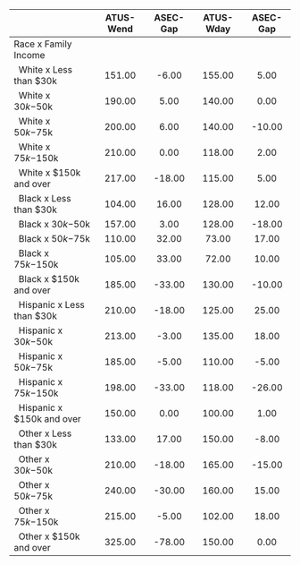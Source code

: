 
|                      |    ATUS-Wend |     ASEC-Gap |    ATUS-Wday |     ASEC-Gap |
| -------------------- | :----------: | :----------: | :----------: | :----------: |
| Race x Family Income |              |              |              |              |
| &nbsp;&nbsp;White x Less than $30k |       151.00 |        -6.00 |       155.00 |         5.00 |
| &nbsp;&nbsp;White x $30k-$50k |       190.00 |         5.00 |       140.00 |         0.00 |
| &nbsp;&nbsp;White x $50k-$75k |       200.00 |         6.00 |       140.00 |       -10.00 |
| &nbsp;&nbsp;White x $75k-$150k |       210.00 |         0.00 |       118.00 |         2.00 |
| &nbsp;&nbsp;White x $150k and over |       217.00 |       -18.00 |       115.00 |         5.00 |
| &nbsp;&nbsp;Black x Less than $30k |       104.00 |        16.00 |       128.00 |        12.00 |
| &nbsp;&nbsp;Black x $30k-$50k |       157.00 |         3.00 |       128.00 |       -18.00 |
| &nbsp;&nbsp;Black x $50k-$75k |       110.00 |        32.00 |        73.00 |        17.00 |
| &nbsp;&nbsp;Black x $75k-$150k |       105.00 |        33.00 |        72.00 |        10.00 |
| &nbsp;&nbsp;Black x $150k and over |       185.00 |       -33.00 |       130.00 |       -10.00 |
| &nbsp;&nbsp;Hispanic x Less than $30k |       210.00 |       -18.00 |       125.00 |        25.00 |
| &nbsp;&nbsp;Hispanic x $30k-$50k |       213.00 |        -3.00 |       135.00 |        18.00 |
| &nbsp;&nbsp;Hispanic x $50k-$75k |       185.00 |        -5.00 |       110.00 |        -5.00 |
| &nbsp;&nbsp;Hispanic x $75k-$150k |       198.00 |       -33.00 |       118.00 |       -26.00 |
| &nbsp;&nbsp;Hispanic x $150k and over |       150.00 |         0.00 |       100.00 |         1.00 |
| &nbsp;&nbsp;Other x Less than $30k |       133.00 |        17.00 |       150.00 |        -8.00 |
| &nbsp;&nbsp;Other x $30k-$50k |       210.00 |       -18.00 |       165.00 |       -15.00 |
| &nbsp;&nbsp;Other x $50k-$75k |       240.00 |       -30.00 |       160.00 |        15.00 |
| &nbsp;&nbsp;Other x $75k-$150k |       215.00 |        -5.00 |       102.00 |        18.00 |
| &nbsp;&nbsp;Other x $150k and over |       325.00 |       -78.00 |       150.00 |         0.00 |

